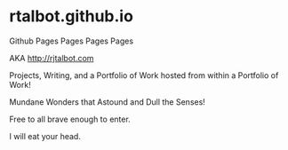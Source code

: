rtalbot.github.io
=================

Github Pages Pages Pages Pages

AKA http://rjtalbot.com

Projects, Writing, and a Portfolio of Work hosted from within a Portfolio of Work!

Mundane Wonders that Astound and Dull the Senses!

Free to all brave enough to enter.

I will eat your head.